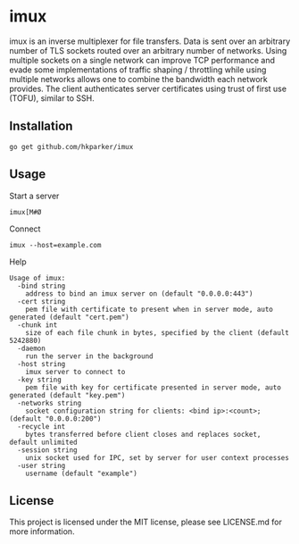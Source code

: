 imux
====

imux is an inverse multiplexer for file transfers.  Data is sent over an arbitrary number of TLS sockets routed over an arbitrary number of networks.  Using multiple sockets on a single network can improve TCP performance and evade some implementations of traffic shaping / throttling while using multiple networks allows one to combine the bandwidth each network provides.  The client authenticates server certificates using trust of first use (TOFU), similar to SSH.

Installation
------------

```
go get github.com/hkparker/imux
```

Usage
-----

Start a server
```
imux[M#Ø
```

Connect
```
imux --host=example.com
```

Help
```
Usage of imux:
  -bind string
	address to bind an imux server on (default "0.0.0.0:443")
  -cert string
	pem file with certificate to present when in server mode, auto generated (default "cert.pem")
  -chunk int
	size of each file chunk in bytes, specified by the client (default 5242880)
  -daemon
	run the server in the background
  -host string
	imux server to connect to
  -key string
	pem file with key for certificate presented in server mode, auto generated (default "key.pem")
  -networks string
	socket configuration string for clients: <bind ip>:<count>; (default "0.0.0.0:200")
  -recycle int
	bytes transferred before client closes and replaces socket, default unlimited
  -session string
	unix socket used for IPC, set by server for user context processes
  -user string
	username (default "example")
```

License
-------

This project is licensed under the MIT license, please see LICENSE.md for more information.
